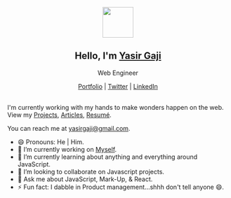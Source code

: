<p align="center">
  <img src="https://pbs.twimg.com/profile_images/1318039182170783744/jZx_9KBd_400x400.jpg" width="70" />  
  <h2 align="center">Hello, I'm <a href="https://yasirgaji.netlify.app/">Yasir Gaji</a></h2>
  <p align="center">Web Engineer</p>
</p>
<p align="center">
  <a href="https://yasirgaji.netlify.app/">Portfolio</a> | 
  <a href="https://twitter.com/YasirGaji">Twitter</a> |
  <a href="https://www.linkedin.com/in/yasirgaji/">LinkedIn</a>
</p>

<br />
I'm currently working with my hands to make wonders happen on the web. View my <a href="https://yasirgaji.netlify.app/#portfolio/">Projects<a/>, <a href="https://medium.com/@Yasirgaji">Articles<a/>, <a href="https://yasirgaji.netlify.app/resources/Resume-Yasir-Gaji.pdf">Resumé<a/>.

You can reach me at yasirgaji@gmail.com.

- 😄 Pronouns: He | Him.
- 🔭 I’m currently working on [Myself](https://yasirgaji.dev/).
- 🌱 I’m currently learning about anything and everything around JavaScript.
- 👯 I’m looking to collaborate on Javascript projects.
- 💬 Ask me about JavaScript, Mark-Up, & React. 
- ⚡ Fun fact: I dabble in Product management...shhh don't tell anyone 😄.
